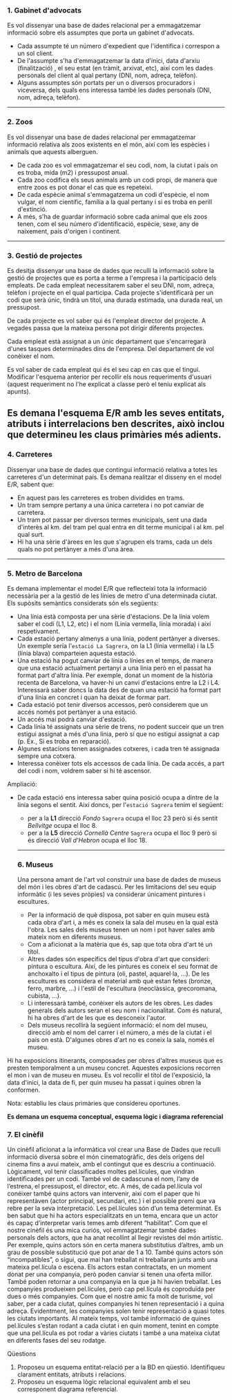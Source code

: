 ### 1. Gabinet d'advocats  

Es vol dissenyar una base de dades relacional per a emmagatzemar informació
sobre els assumptes que porta un gabinet d'advocats.
- Cada assumpte té un número d'expedient que l'identifica i correspon a un sol
client.
- De l'assumpte s'ha d'emmagatzemar la data d'inici, data d'arxiu (finalització)
, el seu estat (en tràmit, arxivat, etc), així com les dades personals del
client al qual pertany (DNI, nom, adreça, telèfon).
- Alguns assumptes són portats per un o diversos procuradors i viceversa, dels
quals ens interessa també les dades personals (DNI, nom, adreça, telèfon).
---

### 2. Zoos  
Es vol dissenyar una base de dades relacional per emmagatzemar informació relativa als zoos existents en el món, així com les espècies i animals que aquests alberguen.
- De cada zoo es vol emmagatzemar el seu codi, nom, la ciutat i país on es troba, mida (m2) i pressupost anual.
- Cada zoo codifica els seus animals amb un codi propi, de manera que entre zoos es pot donar el cas que es repeteixi.
- De cada espècie animal s'emmagatzema un codi d'espècie, el nom vulgar, el nom científic, família a la qual pertany i si es troba en perill d'extinció.
- A més, s'ha de guardar informació sobre cada animal que els zoos tenen, com el seu número d'identificació, espècie, sexe, any de naixement, país d'origen i continent.
---

### 3. Gestió de projectes

Es desitja dissenyar una base de dades que reculli la informació sobre la gestió de projectes que es porta a terme a l'empresa i la participació dels empleats. De cada empleat necessitarem saber el seu DNI, nom, adreça, telèfon i projecte en el qual participa. Cada projecte s'identificarà per un codi que serà únic, tindrà un títol, una durada estimada, una durada real, un pressupost.

De cada projecte es vol saber qui és l'empleat director del projecte. A vegades passa que la mateixa persona pot dirigir diferents projectes.

Cada empleat està assignat a un únic departament que s'encarregarà d'unes tasques determinades dins de l'empresa. Del departament de vol conèixer el nom.

Es vol saber de cada empleat qui és el seu cap en cas que el tingui. Modificar l'esquema anterior per recollir els nous requeriments d'usuari (aquest requeriment no l'he explicat a classe però el teniu explicat als apunts).

Es demana l'esquema E/R amb les seves entitats, atributs i interrelacions ben descrites, això inclou que determineu les claus primàries més adients.
---

### 4. Carreteres

Dissenyar una base de dades que contingui informació relativa a totes les carreteres d'un determinat país. Es demana realitzar el disseny en el model E/R, sabent que:
- En aquest paıs les carreteres es troben dividides en trams.
- Un tram sempre pertany a una única carretera i no pot canviar de carretera.
- Un tram pot passar per diversos termes municipals, sent una dada d'interès al km. del tram pel qual entra en dit terme municipal i al km. pel qual surt.
- Hi ha una sèrie d'àrees en les que s'agrupen els trams, cada un dels quals no pot pertànyer a més d'una àrea.
---

### 5. Metro de Barcelona
Es demana implementar el model E/R que reflecteixi tota la informació necessària per a la gestió de les línies de metro d'una determinada ciutat. Els supòsits semàntics considerats són els següents:
- Una línia està composta per una sèrie d'estacions. De la línia volem saber el codi (L1, L2, etc) i el nom (Linia vermella, línia morada) i així respetivament.
- Cada estació pertany almenys a una línia, podent pertànyer a diverses. Un exemple sería  l'`estació La Sagrera`, on la L1 (línia vermella) i la L5 (línia blava) comparteien aquesta estació.
- Una estació ha pogut canviar de línia o línies en el temps, de manera que una estació actualment pertanyi a una linia però en el passat ha format part d'altra línia. Per exemple, donat un moment de la història recenta de Barcelona, va haver-hi un canvi d'estacions entre la L2 i L4. Interessarà saber doncs la data des de quan una estació ha format part d'una línia en concret i quan ha deixat de formar part.
- Cada estació pot tenir diversos accessos, però considerem que un accés només pot pertànyer a una estació.
- Un accés mai podrà canviar d'estació.
- Cada línia té assignats una sèrie de trens, no podent succeir que un tren estigui assignat a més d'una línia, però sí que no estigui assignat a cap (p. Ex., Si es troba en reparació).
- Algunes estacions tenen assignades cotxeres, i cada tren té assignada sempre una cotxera.
- Interessa conèixer tots els accessos de cada línia. De cada accés, a part del codi i nom, voldrem saber si hi té ascensor.

Ampliació:

- De cada estació ens interessa saber quina posició ocupa a dintre de la línia segons el sentit. Així doncs, per l'`estació Sagrera` tenim el següent:
  - per a la **L1** direcció _Fondo_ `Sagrera` ocupa el lloc 23 però si és sentit _Bellvitge_ ocupa el lloc 8.
  - per a la **L5** direcció _Cornellà Centre_  `Sagrera` ocupa el lloc 9 però si és direcció _Vall d'Hebron_ ocupa el lloc 18.
  ---

  ### 6. Museus

  Una persona amant de l'art vol construir una base de dades de museus del món i les obres d'art de cadascú. Per les limitacions del seu equip informàtic (i les seves pròpies) va considerar únicament pintures i escultures.

  - Per la informació de què disposa, pot saber en quin museu està cada obra d'art i, a més es coneix la sala del museu en la qual està l'obra. Les sales dels museus tenen un nom i pot haver sales amb mateix nom en diferents museus.
  - Com a aficionat a la matèria que és, sap que tota obra d'art té un títol.
  - Altres dades són específics del tipus d'obra d'art que consideri: pintura o escultura. Així, de les pintures es coneix el seu format de anchoxalto i el tipus de pintura (oli, pastel, aquarel·la, ...). De les escultures es considera el material amb què estan fetes (bronze, ferro, marbre, ...) i l'estil de l'escultura (neoclàssica, grecoromana, cubista, ...).
  - Li interessarà també, conèixer els autors de les obres. Les dades generals dels autors seran el seu nom i nacionalitat. Com és natural, hi ha obres d'art de les que es desconeix l'autor.
  - Dels museus recollirà la següent informació: el nom del museu, direcció amb el nom del carrer i el número, a més de la ciutat i el país on està.
D'algunes obres d'art no es coneix la sala, només el museu.

Hi ha exposicions itinerants, composades per obres d'altres museus que es presten temporalment a un museu concret. Aquestes exposicions recorren el mon i van de museu en museu. Es vol recollir el títol de l'exposició, la data d'inici, la data de fi, per quin museu ha passat i quines obren la conformen.

Nota: establiu les claus primàries que considereu oportunes.

**Es demana un esquema conceptual, esquema lògic i diagrama referencial**

### 7. El cinèfil

Un cinèfil aficionat a la informàtica vol crear una Base de Dades que reculli informació diversa sobre el món cinematogràfic, des dels orígens del cinema fins a avui mateix, amb el contingut que es descriu a continuació.
Lògicament, vol tenir classificades moltes pel.lícules, que vindran identificades per un codi. També vol de cadascuna el nom, l’any de l’estrena, el pressupost, el director, etc. A més, de cada pel.lícula vol conéixer també quins actors van intervenir, així com el paper que hi representàven (actor principal, secundari, etc.) i el possible premi que va rebre per la seva interpretació.
Les pel.lícules són d’un tema determinat. Es ben sabut que hi ha actors especialitzats en un tema, encara que un actor és capaç d’interpretar varis temes amb diferent “habilitat”.
Com que el nostre cinèfil és una mica curiós, vol emmagatzemar també dades personals dels actors, que ha anat recollint al llegir revistes del món artístic. Per exemple, quins actors són en certa manera substitutius d’altres, amb un grau de possible substitució que pot anar de 1 a 10. També quins actors són “incompatibles”, o sigui, que mai han treballat ni treballaran junts amb una mateixa pel.lícula o escena.
Els actors estan contractats, en un moment donat per una companyia, però poden canviar si tenen una oferta millor. També poden retornar a una companyia en la que ja hi  havien treballat. Les companyies produeixen pel.lícules, però cap pel.lícula és coproduïda per dues o més companyies.
Com que el nostre amic fa molt de turisme, vol saber, per a cada ciutat, quines companyies hi tenen representació i a quina adreça. Evidentment, les companyies solen tenir representació a quasi totes les ciutats importants. Al mateix temps, vol també informació de quines pel.lícules s’estan rodant a cada ciutat i en quin moment, tenint en compte que una pel.lícula es pot rodar a vàries ciutats i també a una mateixa ciutat en diferents fases del seu rodatge.

Qüestions

1. Proposeu un esquema entitat-relació per a la BD en qüestió. Identifiqueu clarament entitats, atributs i relacions.
2. Proposeu un esquema lògic relacional equivalent amb el seu corresponent diagrama referencial.
